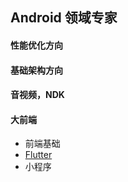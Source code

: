 ## Android 领域专家

#### 性能优化方向

#### 基础架构方向

#### 音视频，NDK

#### 大前端

- 前端基础
- [Flutter](ExtensiveFrontEnd/Flutter/README.md)
- 小程序